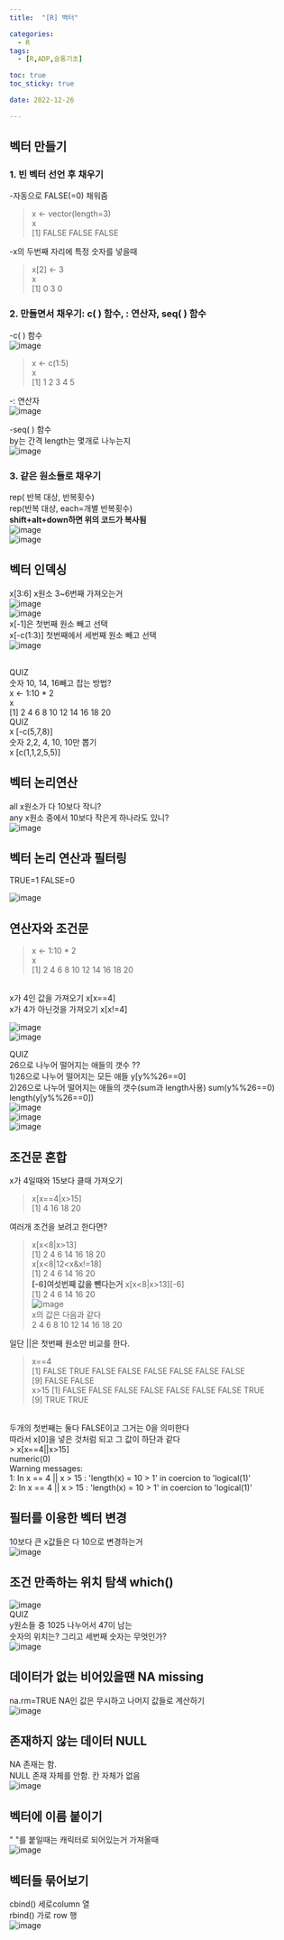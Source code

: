 ```yaml
---
title:  "[R] 백터" 

categories:
  - R
tags:
  - [R,ADP,슬통기초]

toc: true
toc_sticky: true

date: 2022-12-26

---
```


## 벡터 만들기 <br>
### 1. 빈 벡터 선언 후 채우기 <br>
-자동으로 FALSE(=0) 채워줌 <br>
> x <- vector(length=3)<br>
> x<br>
[1] FALSE FALSE FALSE<br>

-x의 두번째 자리에 특정 숫자를 넣을때 
> x[2] <- 3<br>
> x<br>
[1] 0 3 0<br>

### 2. 만들면서 채우기: c( ) 함수, : 연산자, seq( ) 함수<br>
-c( ) 함수<br>
![image](https://user-images.githubusercontent.com/88616282/209542076-03338686-291d-47f9-b2fa-fae9ff02d815.png)
<br>
> x <- c(1:5)<br>
> x<br>
[1] 1 2 3 4 5<br>

-: 연산자<br>
![image](https://user-images.githubusercontent.com/88616282/209542172-15ca6957-63e3-4a5f-adfe-4c4d6e763fc6.png)<br>

-seq( ) 함수 <br>
by는 간격 length는 몇개로 나누는지 <br>
![image](https://user-images.githubusercontent.com/88616282/209542349-867c5c45-74f3-4fdd-9311-2f26320bd44e.png)<br>

### 3. 같은 원소들로 채우기 <br>
rep( 반복 대상, 반복횟수) <br>
rep(반복 대상, each=개별 반복횟수) <br>
**shift+alt+down하면 위의 코드가 복사됨** <br>
![image](https://user-images.githubusercontent.com/88616282/209542851-00d19122-c2dd-4f0b-b390-fe6cb83ed61d.png)<br>
![image](https://user-images.githubusercontent.com/88616282/209543467-4b50da2a-263e-4c04-88f3-3bca2e32202e.png)<br>

## 벡터 인덱싱<br>
x[3:6] x원소 3~6번째 가져오는거 <br>
![image](https://user-images.githubusercontent.com/88616282/209543635-e7408886-1209-4652-ab29-ba23935ccbd3.png)<br>
![image](https://user-images.githubusercontent.com/88616282/209542982-0eccc9cd-7083-423d-b535-f264908f8d1d.png)<br>
x[-1]은 첫번째 원소 빼고 선택 <br>
x[-c(1:3)] 첫번째에서 세번째 원소 빼고 선택 <br> 
![image](https://user-images.githubusercontent.com/88616282/209543767-da99e5d7-b487-4a95-ad21-cd32137720c8.png)<br>
<br>

QUIZ<br>
숫자 10, 14, 16빼고 잡는 방법? <br>
x <- 1:10 * 2<br>
x <br>
 [1]  2  4  6  8 10 12 14 16 18 20<br>
QUIZ <br>
x [-c(5,7,8)]<br>
숫자 2,2, 4, 10, 10만 뽑기 <br>
x [c(1,1,2,5,5)]
<br>

## 벡터 논리연산 <br>
all x원소가 다 10보다 작니?<br>
any x원소 중에서 10보다 작은게 하나라도 있니? <br>
![image](https://user-images.githubusercontent.com/88616282/209544996-9ac54d15-9a64-4187-bcfc-39b5b9d3ceed.png)
<br>

## 벡터 논리 연산과 필터링 
TRUE=1 FALSE=0 <br>

![image](https://user-images.githubusercontent.com/88616282/209545083-bf15833d-3698-4fd6-9147-32589b66c3be.png)<br>

## 연산자와 조건문<br>
> x <- 1:10 * 2<br>
> x<br>
 [1]  2  4  6  8 10 12 14 16 18 20
<br>
x가 4인 값을 가져오기 x[x==4]<br>
x가 4가 아닌것을 가져오기 x[x!=4]<br>

![image](https://user-images.githubusercontent.com/88616282/209545695-1d01daac-4c50-46d3-8c0b-e0eebca3f645.png)<br>
![image](https://user-images.githubusercontent.com/88616282/209546557-e2abed37-5ce3-43fe-9cc8-7d164ecff6a6.png)<br>

QUIZ<br>
26으로 나누어 떨어지는 애들의 갯수 ??<br>
1)26으로 나누어 떨어지는 모든 애들  y[y%%26==0]<br>
2)26으로 나누어 떨어지는 애들의 갯수(sum과 length사용)  sum(y%%26==0)  length(y[y%%26==0]) <br>
![image](https://user-images.githubusercontent.com/88616282/210160832-7988089f-b159-49a8-bd79-9115a6bd7d6e.png)
<br>
![image](https://user-images.githubusercontent.com/88616282/210160833-41ae083a-ad4e-40cb-9bf7-b4d40f0c163d.png)
<br>
![image](https://user-images.githubusercontent.com/88616282/210160840-4f8c7e78-7944-43e4-a1bc-0912fc2bb601.png)
<br>


## 조건문 혼합
x가 4일때와 15보다 클때 가져오기 <br>
> x[x==4|x>15]<br>
[1]  4 16 18 20<br>

여러개 조건을 보려고 한다면?
> x[x<8|x>13]<br>
[1]  2  4  6 14 16 18 20<br>
> x[x<8|12<x&x!=18]<br>
[1]  2  4  6 14 16 20<br>
**[-6]여섯번째 값을 뺀다는거**
> x[x<8|x>13][-6]<br>
[1]  2  4  6 14 16 20<br>
![image](https://user-images.githubusercontent.com/88616282/210160667-985a3744-6a6e-4a4a-9804-1816b478028d.png)<br>
x의 값은 다음과 같다 <br>
2  4  6  8 10 12 14 16 18 20<br>

일단 ||은 첫번째 원소만 비교를 한다.<br>
> x==4<br>
 [1] FALSE  TRUE FALSE FALSE FALSE FALSE FALSE FALSE<br>
 [9] FALSE FALSE<br>
> x>15
 [1] FALSE FALSE FALSE FALSE FALSE FALSE FALSE  TRUE<br>
 [9]  TRUE  TRUE<br>
<br>
두개의 첫번째는 둘다  FALSE이고 그거는 0을 의미한다<br>
따라서 x[0]을 넣은 것처럼 되고 그 값이 하단과 같다<br>
> x[x==4||x>15]<br>
 numeric(0)<br>
 Warning messages:<br>
 1: In x == 4 || x > 15 : 'length(x) = 10 > 1' in coercion to 'logical(1)'<br>
 2: In x == 4 || x > 15 : 'length(x) = 10 > 1' in coercion to 'logical(1)'<br>

## 필터를 이용한 벡터 변경
10보다 큰 x값들은 다 10으로 변경하는거 <br>
![image](https://user-images.githubusercontent.com/88616282/210161378-ca6b64c0-cfbe-4fc3-abd1-268f3806f91f.png)
<br>

## 조건 만족하는 위치 탐색 which()
![image](https://user-images.githubusercontent.com/88616282/210161382-6dd1d824-f966-416d-983c-9622f4475314.png)<br>
QUIZ<br>
y원소들 중 1025 나누어서 47이 남는<br>
숫자의 위치는? 
그리고 세번째 숫자는 무엇인가?<br>
![image](https://user-images.githubusercontent.com/88616282/210161505-81918ab1-c1e0-4616-b2ba-537976c87407.png)
<br>

## 데이터가 없는 비어있을땐 NA missing
na.rm=TRUE NA인 값은 무시하고 나머지 값들로 계산하기 <br>
![image](https://user-images.githubusercontent.com/88616282/210161390-f451c113-73b1-4ea0-9823-3ab11afa33f3.png)

## 존재하지 않는 데이터 NULL
NA 존재는 함. <br>
NULL 존재 자체를 안함. 칸 자체가 없음 <br>
![image](https://user-images.githubusercontent.com/88616282/210161425-6895a55d-ebee-4129-96fd-2cd8c29adc5d.png)<br>

## 벡터에 이름 붙이기 
" "를 붙일때는 캐릭터로 되어있는거 가져올때 <br>
![image](https://user-images.githubusercontent.com/88616282/210161567-f39237ef-f78b-45ed-8e5d-b415aa6f16f3.png)<br>

## 벡터들 묶어보기 
cbind() 세로column 열<br>
rbind() 가로 row 행 <br>
![image](https://user-images.githubusercontent.com/88616282/210161691-69883c00-238b-4a76-a734-931a5b8936d4.png)
<br>



